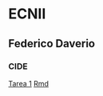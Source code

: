 # ECNII
## Federico Daverio
### CIDE
[Tarea 1](https://federicodaverio.github.io/EPS2020/Tarea_1_EPS_Federico_Daverio.html) 
[Rmd](https://federicodaverio.github.io/EPS2020/Tarea_1_EPS_Federico_Daverio.Rmd)




